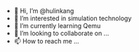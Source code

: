 - 👋 Hi, I’m @hulinkang
- 👀 I’m interested in simulation technology
- 🌱 I’m currently learning Qemu
- 💞️ I’m looking to collaborate on ...
- 📫 How to reach me ...

<!---
hulinkang/hulinkang is a ✨ special ✨ repository because its `README.md` (this file) appears on your GitHub profile.
You can click the Preview link to take a look at your changes.
--->
